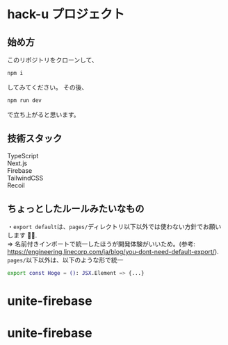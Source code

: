 # hack-u プロジェクト

## 始め方

このリポジトリをクローンして、

```bash
npm i
```

してみてください。
その後、

```bash
npm run dev
```

で立ち上がると思います。

## 技術スタック

TypeScript  
Next.js  
Firebase  
TailwindCSS  
Recoil

## ちょっとしたルールみたいなもの

・`export default`は、`pages/`ディレクトリ以下以外では使わない方針でお願いします 🙇‍♂️.   
=> 名前付きインポートで統一したほうが開発体験がいいため。(参考: https://engineering.linecorp.com/ja/blog/you-dont-need-default-export/).   
`pages/`以下以外は、以下のような形で統一

```bash
export const Hoge = (): JSX.Element => {...}
```
# unite-firebase
# unite-firebase
